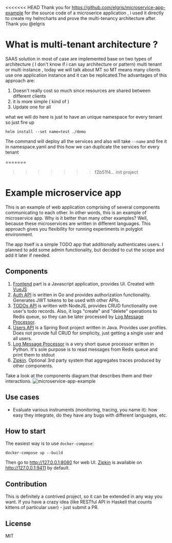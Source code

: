 <<<<<<< HEAD
Thank you for https://github.com/elgris/microservice-app-example for the source code of a microserice application , i used it directly to create my helmcharts and prove the multi-tenancy architecture after. Thank you @elgris
 
# What is multi-tenant architecture ?
 
SAAS solution in most of case are implemented base on two types of architecture ( I don't know if i can say architecture or pattern) multi tenant or multi instance , today we will talk about MT
so MT means many clients use one application instance and it can be replicated.The advantages of this approach are:
1. Doesn't really cost so much since resources are shared between different clients
2. it is more simple ( kind of ) 
3. Update one for all

what we will do here is just to have an unique namespace for every tenant so just fire up

```
helm install --set name=test ./demo
```
The command will deploy all the services and also will take `--name` and fire it in namespace.yaml and this how we can duplicate the services for every tenant 

=======
>>>>>>> f2b51f4... init project
# Example microservice app

This is an example of web application comprising of several components communicating to each other. In other words, this is an example of microservice app. Why is it better than many other examples? Well, because these microservices are written in different languages. This approach gives you flexibility for running experiments in polyglot environment.

The app itself is a simple TODO app that additionally authenticates users. I planned to add some admin functionality, but decided to cut the scope and add it later if needed.

## Components

1. [Frontend](/frontend) part is a Javascript application, provides UI. Created with [VueJS](http://vuejs.org)
2. [Auth API](/authapi) is written in Go and provides authorization functionality. Generates JWT tokens to be used with other APIs.
3. [TODOs API](/todosapi) is written with NodeJS, provides CRUD functionality ove user's todo records. Also, it logs "create" and "delete" operations to Redis queue, so they can be later processed by [Log Message Processor](/logmessageprocessor).
4. [Users API](/usersapi) is a Spring Boot project written in Java. Provides user profiles. Does not provide full CRUD for simplicity, just getting a single user and all users.
5. [Log Message Processor](/logmessageprocessor) is a very short queue processor written in Python. It's sole purpose is to read messages from Redis queue and print them to stdout
6. [Zipkin](https://zipkin.io). Optional 3rd party system that aggregates traces produced by other components.

Take a look at the components diagram that describes them and their interactions.
![microservice-app-example](https://user-images.githubusercontent.com/1905821/34918427-a931d84e-f952-11e7-85a0-ace34a2e8edb.png)

## Use cases

- Evaluate various instruments (monitoring, tracing, you name it): how easy they integrate, do they have any bugs with different languages, etc.

## How to start

The easiest way is to use `docker-compose`:

```
docker-compose up --build
```

Then go to http://127.0.0.1:8080 for web UI. [Zipkin](https://zipkin.io) is available on http://127.0.0.1:9411 by default.

## Contribution

This is definitely a contrived project, so it can be extended in any way you want. If you have a crazy idea (like RESTful API in Haskell that counts kittens of particular user) - just submit a PR.

## License

MIT

